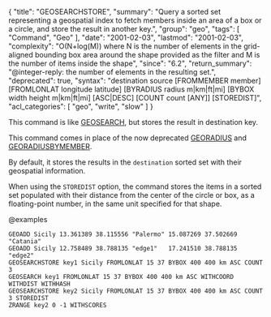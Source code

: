 {
  "title": "GEOSEARCHSTORE",
  "summary": "Query a sorted set representing a geospatial index to fetch members inside an area of a box or a circle, and store the result in another key.",
  "group": "geo",
  "tags": [
    "Command",
    "Geo"
  ],
  "date": "2001-02-03",
  "lastmod": "2001-02-03",
  "complexity": "O(N+log(M)) where N is the number of elements in the grid-aligned bounding box area around the shape provided as the filter and M is the number of items inside the shape",
  "since": "6.2",
  "return_summary": "@integer-reply: the number of elements in the resulting set.",
  "deprecated": true,
  "syntax": "destination source [FROMMEMBER member] [FROMLONLAT longitude latitude] [BYRADIUS radius m|km|ft|mi] [BYBOX width height m|km|ft|mi] [ASC|DESC] [COUNT count [ANY]] [STOREDIST]",
  "acl_categories": [
    "geo",
    "write",
    "slow"
  ]
}

This command is like [GEOSEARCH](/commands/geosearch), but stores the result in destination key.

This command comes in place of the now deprecated [GEORADIUS](/commands/georadius) and [GEORADIUSBYMEMBER](/commands/georadiusbymember).

By default, it stores the results in the `destination` sorted set with their geospatial information.

When using the `STOREDIST` option, the command stores the items in a sorted set populated with their distance from the center of the circle or box, as a floating-point number, in the same unit specified for that shape.

@examples

```cli
GEOADD Sicily 13.361389 38.115556 "Palermo" 15.087269 37.502669 "Catania"
GEOADD Sicily 12.758489 38.788135 "edge1"   17.241510 38.788135 "edge2" 
GEOSEARCHSTORE key1 Sicily FROMLONLAT 15 37 BYBOX 400 400 km ASC COUNT 3
GEOSEARCH key1 FROMLONLAT 15 37 BYBOX 400 400 km ASC WITHCOORD WITHDIST WITHHASH
GEOSEARCHSTORE key2 Sicily FROMLONLAT 15 37 BYBOX 400 400 km ASC COUNT 3 STOREDIST
ZRANGE key2 0 -1 WITHSCORES
```

